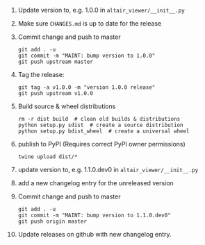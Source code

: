 1. Update version to, e.g. 1.0.0 in ``altair_viewer/__init__.py``

2. Make sure ``CHANGES.md`` is up to date for the release

3. Commit change and push to master

       git add . -u
       git commit -m "MAINT: bump version to 1.0.0"
       git push upstream master

4. Tag the release:

       git tag -a v1.0.0 -m "version 1.0.0 release"
       git push upstream v1.0.0

5. Build source & wheel distributions

       rm -r dist build  # clean old builds & distributions
       python setup.py sdist  # create a source distribution
       python setup.py bdist_wheel  # create a universal wheel

6. publish to PyPI (Requires correct PyPI owner permissions)

       twine upload dist/*

7. update version to, e.g. 1.1.0.dev0 in ``altair_viewer/__init__.py``

8. add a new changelog entry for the unreleased version

9. Commit change and push to master

       git add . -u
       git commit -m "MAINT: bump version to 1.1.0.dev0"
       git push origin master

10. Update releases on github with new changelog entry.
